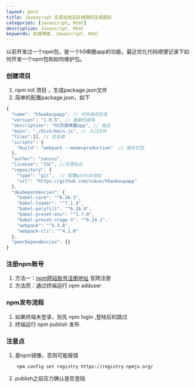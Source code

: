 ```yaml
---
layout: post
title: Javascript 实现在给定区域随机生成圆形
categories: [Javascript, Html]
description: Javascript, Html
keywords: 前端博客, Javascript, Html
---
```


以前开发过一个npm包，是一个h5唤醒app的功能，最近优化代码顺便记录下如何开发一个npm包和如何维护包。

### 创建项目

1. npm init 项目 ，生成package.json文件
2. 简单的配置package.json，如下

```javascript
{
  "name": "h5wakeupapp", // 对外是的包名
  "version": "1.0.5", // 最新的版本
  "description": "h5页面唤醒app", // 描述
  "main": "./dist/main.js", // 入口文件
  "files":[], // 白名单
  "scripts": {
    "build": "webpack --mode=production"  // 插件打包
  },
  "author": "sansss", 
  "license": "ISC", //开源协议
  "repository": {
    "type": "git",  // 配置github地址
    "url": "https://github.com/sskun/h5wakeupapp"
  },
  "devDependencies": {
    "babel-core": "^6.26.3",
    "babel-loader": "^7.1.4",
    "babel-polyfill": "^6.26.0",
    "babel-preset-env": "^1.7.0",
    "babel-preset-stage-3": "^6.24.1",
    "webpack": "^5.3.0",
    "webpack-cli": "^4.1.0"
  },
  "peerDependencies": {}
}
```

### 注册npm账号

1. 方法一：[npm网站账号注册地址](https://www.npmjs.com/) 官网注册
2. 方法而：通过终端运行 npm adduser

### npm发布流程

1. 如果终端未登录，则先 npm login ,登陆后的跳过
2. 终端运行 npm  publish 发布


### 注意点

1. 是npm镜像，否则可能报错
```
    npm config set registry https://registry.npmjs.org/
```
2. publish之前压力确认是否登陆
